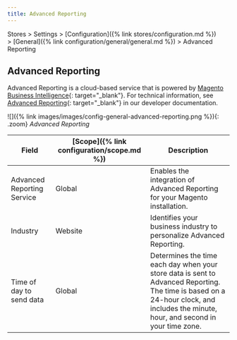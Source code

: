 ```yaml
---
title: Advanced Reporting
---
```


Stores > Settings > [Configuration]({% link stores/configuration.md %}) > [General]({% link configuration/general/general.md %}) > Advanced Reporting

## Advanced Reporting

Advanced Reporting is a cloud-based service that is powered by [Magento Business Intelligence][1]{: target="_blank"}. For technical information, see [Advanced Reporting][2]{: target="_blank"} in our developer documentation.

![]({% link images/images/config-general-advanced-reporting.png %}){: .zoom}
_Advanced Reporting_

|Field|[Scope]({% link configuration/scope.md %})|Description|
|--- |--- |--- |
|Advanced Reporting Service|Global|Enables the integration of Advanced Reporting for your Magento installation.|
|Industry|Website|Identifies your business industry to personalize Advanced Reporting.|
|Time of day to send data|Global|Determines the time each day when your store data is sent to Advanced Reporting. The time is based on a 24-hour clock, and includes the minute, hour, and second in your time zone.|

[1]: https://docs.magento.com/mbi/
[2]: https://devdocs.magento.com/guides/v2.3/advanced-reporting/overview.html
